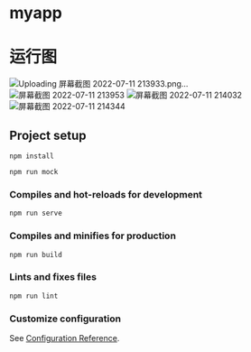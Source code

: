 # myapp


# 运行图
![Uploading 屏幕截图 2022-07-11 213933.png…]()
![屏幕截图 2022-07-11 213953](https://user-images.githubusercontent.com/106588466/178278921-eaf64cb0-8820-4f0b-bcb9-f97e5dfbe056.png)
![屏幕截图 2022-07-11 214032](https://user-images.githubusercontent.com/106588466/178278931-c6575b08-692e-46f2-a0ab-a2a3a4405ec2.png)
![屏幕截图 2022-07-11 214344](https://user-images.githubusercontent.com/106588466/178278933-5039bbfd-34f6-4fdd-89e1-5404c13628c9.png)


## Project setup
```
npm install
```
```
npm run mock
```

### Compiles and hot-reloads for development
```
npm run serve
```

### Compiles and minifies for production
```
npm run build
```

### Lints and fixes files
```
npm run lint
```

### Customize configuration
See [Configuration Reference](https://cli.vuejs.org/config/).
